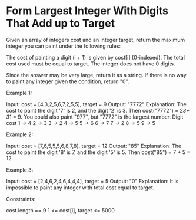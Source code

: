 # Form Largest Integer With Digits That Add up to Target

Given an array of integers cost and an integer target, return the maximum integer you can paint under the following rules:

The cost of painting a digit (i + 1) is given by cost[i] (0-indexed).
The total cost used must be equal to target.
The integer does not have 0 digits.

Since the answer may be very large, return it as a string. If there is no way to paint any integer given the condition, return "0".

Example 1:

Input: cost = [4,3,2,5,6,7,2,5,5], target = 9
Output: "7772"
Explanation: The cost to paint the digit '7' is 2, and the digit '2' is 3. Then cost("7772") = 2*3+ 3*1 = 9. You could also paint "977", but "7772" is the largest number.
Digit    cost
  1  ->   4
  2  ->   3
  3  ->   2
  4  ->   5
  5  ->   6
  6  ->   7
  7  ->   2
  8  ->   5
  9  ->   5

Example 2:

Input: cost = [7,6,5,5,5,6,8,7,8], target = 12
Output: "85"
Explanation: The cost to paint the digit '8' is 7, and the digit '5' is 5. Then cost("85") = 7 + 5 = 12.

Example 3:

Input: cost = [2,4,6,2,4,6,4,4,4], target = 5
Output: "0"
Explanation: It is impossible to paint any integer with total cost equal to target.

Constraints:

cost.length == 9
1 <= cost[i], target <= 5000
